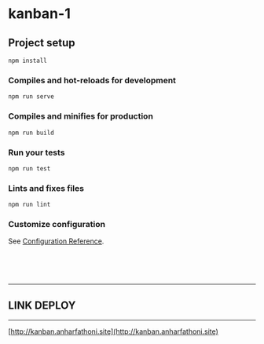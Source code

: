 # kanban-1

## Project setup
```
npm install
```

### Compiles and hot-reloads for development
```
npm run serve
```

### Compiles and minifies for production
```
npm run build
```

### Run your tests
```
npm run test
```

### Lints and fixes files
```
npm run lint
```

### Customize configuration
See [Configuration Reference](https://cli.vuejs.org/config/).


<br><br><br>
***
## LINK DEPLOY
***
[http://kanban.anharfathoni.site](http://kanban.anharfathoni.site)